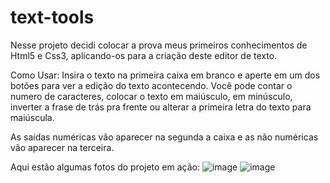 # text-tools

Nesse projeto decidi colocar a prova meus primeiros conhecimentos de Html5 e Css3, aplicando-os para a criação deste editor de texto.

Como Usar: 
Insira o texto na primeira caixa em branco e aperte em um dos botões para ver a edição do texto acontecendo.
Você pode contar o numero de caracteres, colocar o texto em maiúsculo, em minúsculo,
inverter a frase de trás pra frente ou alterar a primeira letra do texto para maiúscula.

As saídas numéricas vão aparecer na segunda a caixa e as não numéricas vão aparecer na terceira.

Aqui estão algumas fotos do projeto em ação:
![image](https://github.com/italomonte/text-tools/assets/68883489/c84140af-f70a-42c8-871e-9955c2bf9bcc) ![image](https://github.com/italomonte/text-tools/assets/68883489/22bdf979-f180-420d-afd0-6ef2563e275d)
